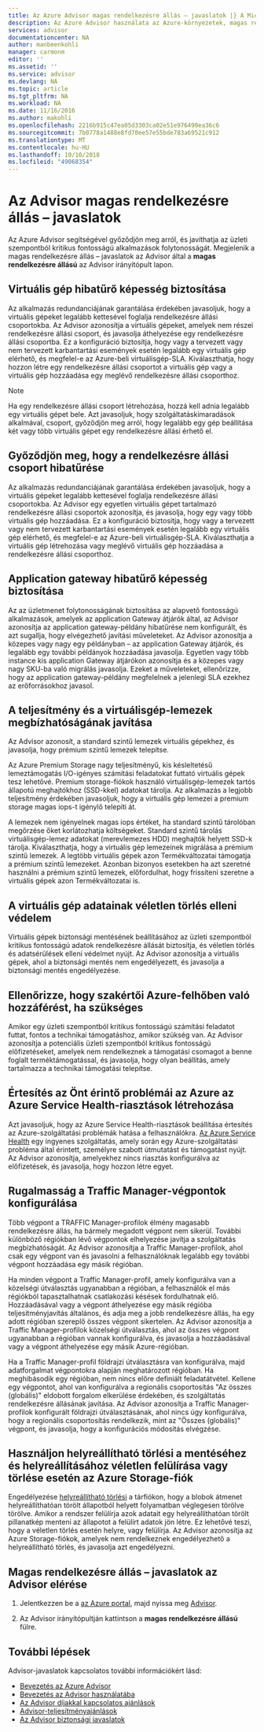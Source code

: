 ```yaml
---
title: Az Azure Advisor magas rendelkezésre állás – javaslatok |} A Microsoft Docs
description: Az Azure Advisor használata az Azure-környezetek, magas rendelkezésre állás javítása érdekében.
services: advisor
documentationcenter: NA
author: manbeenkohli
manager: carmonm
editor: ''
ms.assetid: ''
ms.service: advisor
ms.devlang: NA
ms.topic: article
ms.tgt_pltfrm: NA
ms.workload: NA
ms.date: 11/16/2016
ms.author: makohli
ms.openlocfilehash: 2216b915c47ea05d3303ca02e51e976490ea36c6
ms.sourcegitcommit: 7b0778a1488e8fd70ee57e55bde783a69521c912
ms.translationtype: MT
ms.contentlocale: hu-HU
ms.lasthandoff: 10/10/2018
ms.locfileid: "49068354"
---
```

# <a name="advisor-high-availability-recommendations"></a>Az Advisor magas rendelkezésre állás – javaslatok

Az Azure Advisor segítségével győződjön meg arról, és javíthatja az üzleti szempontból kritikus fontosságú alkalmazások folytonosságát. Megjelenik a magas rendelkezésre állás – javaslatok az Advisor által a **magas rendelkezésre állású** az Advisor irányítópult lapon.

## <a name="ensure-virtual-machine-fault-tolerance"></a>Virtuális gép hibatűrő képesség biztosítása

Az alkalmazás redundanciájának garantálása érdekében javasoljuk, hogy a virtuális gépeket legalább kettesével foglalja rendelkezésre állási csoportokba. Az Advisor azonosítja a virtuális gépeket, amelyek nem részei rendelkezésre állási csoport, és javasolja áthelyezése egy rendelkezésre állási csoportba. Ez a konfiguráció biztosítja, hogy vagy a tervezett vagy nem tervezett karbantartási események esetén legalább egy virtuális gép elérhető, és megfelel-e az Azure-beli virtuálisgép-SLA. Kiválaszthatja, hogy hozzon létre egy rendelkezésre állási csoportot a virtuális gép vagy a virtuális gép hozzáadása egy meglévő rendelkezésre állási csoporthoz.

> [!NOTE]
> Ha egy rendelkezésre állási csoport létrehozása, hozzá kell adnia legalább egy virtuális gépet bele. Azt javasoljuk, hogy szolgáltatáskimaradások alkalmával, csoport, győződjön meg arról, hogy legalább egy gép beállítása két vagy több virtuális gépet egy rendelkezésre állási érhető el.

## <a name="ensure-availability-set-fault-tolerance"></a>Győződjön meg, hogy a rendelkezésre állási csoport hibatűrése 

Az alkalmazás redundanciájának garantálása érdekében javasoljuk, hogy a virtuális gépeket legalább kettesével foglalja rendelkezésre állási csoportokba. Az Advisor egy egyetlen virtuális gépet tartalmazó rendelkezésre állási csoportok azonosítja, és javasolja, hogy egy vagy több virtuális gép hozzáadása. Ez a konfiguráció biztosítja, hogy vagy a tervezett vagy nem tervezett karbantartási események esetén legalább egy virtuális gép elérhető, és megfelel-e az Azure-beli virtuálisgép-SLA. Kiválaszthatja a virtuális gép létrehozása vagy meglévő virtuális gép hozzáadása a rendelkezésre állási csoporthoz.  

## <a name="ensure-application-gateway-fault-tolerance"></a>Application gateway hibatűrő képesség biztosítása
Az az üzletmenet folytonosságának biztosítása az alapvető fontosságú alkalmazások, amelyek az application Gateway átjárók által, az Advisor azonosítja az application gateway-példány hibatűrése nem konfigurált, és azt sugallja, hogy elvégezhető javítási műveleteket. Az Advisor azonosítja a közepes vagy nagy egy példányban – az application Gateway átjárók, és legalább egy további példányok hozzáadása javasolja. Egyetlen vagy több instance kis application Gateway átjárókon azonosítja és a közepes vagy nagy SKU-ba való migrálás javasolja. Ezeket a műveleteket, ellenőrizze, hogy az application gateway-példány megfelelnek a jelenlegi SLA ezekhez az erőforrásokhoz javasol.

## <a name="improve-the-performance-and-reliability-of-virtual-machine-disks"></a>A teljesítmény és a virtuálisgép-lemezek megbízhatóságának javítása

Az Advisor azonosít, a standard szintű lemezek virtuális gépekhez, és javasolja, hogy prémium szintű lemezek telepítse.
 
Az Azure Premium Storage nagy teljesítményű, kis késleltetésű lemeztámogatás I/O-igényes számítási feladatokat futtató virtuális gépek tesz lehetővé. Premium storage-fiókok használó virtuálisgép-lemezek tartós állapotú meghajtókhoz (SSD-kkel) adatokat tárolja. Az alkalmazás a legjobb teljesítmény érdekében javasoljuk, hogy a virtuális gép lemezei a premium storage magas iops-t igénylő telepíti át. 

A lemezek nem igényelnek magas iops értéket, ha standard szintű tárolóban megőrzése őket korlátozhatja költségeket. Standard szintű tárolás virtuálisgép-lemez adatokat (merevlemezes HDD) meghajtók helyett SSD-k tárolja. Kiválaszthatja, hogy a virtuális gép lemezeinek migrálása a prémium szintű lemezek. A legtöbb virtuális gépek azon Termékváltozatai támogatja a prémium szintű lemezeket. Azonban bizonyos esetekben ha azt szeretné használni a prémium szintű lemezek, előfordulhat, hogy frissíteni szeretne a virtuális gépek azon Termékváltozatai is.

## <a name="protect-your-virtual-machine-data-from-accidental-deletion"></a>A virtuális gép adatainak véletlen törlés elleni védelem

Virtuális gépek biztonsági mentésének beállításához az üzleti szempontból kritikus fontosságú adatok rendelkezésre állását biztosítja, és véletlen törlés és adatsérülések elleni védelmet nyújt.  Az Advisor azonosítja a virtuális gépek, ahol a biztonsági mentés nem engedélyezett, és javasolja a biztonsági mentés engedélyezése. 

## <a name="ensure-you-have-access-to-azure-cloud-experts-when-you-need-it"></a>Ellenőrizze, hogy szakértői Azure-felhőben való hozzáférést, ha szükséges

Amikor egy üzleti szempontból kritikus fontosságú számítási feladatot futtat, fontos a technikai támogatáshoz, amikor szükség van. Az Advisor azonosítja a potenciális üzleti szempontból kritikus fontosságú előfizetéseket, amelyek nem rendelkeznek a támogatási csomagot a benne foglalt terméktámogatással, és javasolja, hogy olyan beállítás, amely tartalmazza a technikai támogatási telepítse.

## <a name="create-azure-service-health-alerts-to-be-notified-when-azure-issues-affect-you"></a>Értesítés az Önt érintő problémái az Azure az Azure Service Health-riasztások létrehozása

Azt javasoljuk, hogy az Azure Service Health-riasztások beállítása értesítés az Azure-szolgáltatási problémák hatása a felhasználókra. [Az Azure Service Health](https://azure.microsoft.com/features/service-health/) egy ingyenes szolgáltatás, amely során egy Azure-szolgáltatási probléma által érintett, személyre szabott útmutatást és támogatást nyújt. Az Advisor azonosítja, amelyekhez nincs riasztás konfigurálva az előfizetések, és javasolja, hogy hozzon létre egyet.

## <a name="configure-traffic-manager-endpoints-for-resiliency"></a>Rugalmasság a Traffic Manager-végpontok konfigurálása

Több végpont a TRAFFIC Manager-profilok élmény magasabb rendelkezésre állás, ha bármely megadott végpont nem sikerül. További különböző régiókban lévő végpontok elhelyezése javítja a szolgáltatás megbízhatóságát. Az Advisor azonosítja a Traffic Manager-profilok, ahol csak egy végpont van és javasolni a felhasználóknak legalább egy további végpont hozzáadása egy másik régióban.

Ha minden végpont a Traffic Manager-profil, amely konfigurálva van a közelségi útválasztás ugyanabban a régióban, a felhasználók el más régiókból tapasztalhatnak csatlakozási késések fordulhatnak elő. Hozzáadásával vagy a végpont áthelyezése egy másik régióba teljesítményjavítás általános, és adja meg a jobb rendelkezésre állás, ha egy adott régióban szereplő összes végpont sikertelen. Az Advisor azonosítja a Traffic Manager-profilok közelségi útválasztás, ahol az összes végpont ugyanabban a régióban vannak konfigurálva, és javasolja a hozzáadásával vagy a végpont áthelyezése egy másik Azure-régióban.

Ha a Traffic Manager-profil földrajzi útválasztásra van konfigurálva, majd adatforgalmat végpontokra alapján meghatározott régióban. Ha meghibásodik egy régióban, nem nincs előre definiált feladatátvétel. Kellene egy végpontot, ahol van konfigurálva a regionális csoportosítás "Az összes (globális)" eldobott forgalom elkerülése érdekében, és szolgáltatás rendelkezésre állásának javítása. Az Advisor azonosítja a Traffic Manager-profilok konfigurált földrajzi útválasztásának, ahol nincs úgy konfigurálva, hogy a regionális csoportosítás rendelkezik, mint az "Összes (globális)" végpont, és javasolja, hogy a konfigurációs módosítás elvégzése.

## <a name="use-soft-delete-on-your-azure-storage-account-to-save-and-recover-data-in-the-event-of-accidental-overwrite-or-deletion"></a>Használjon helyreállítható törlési a mentéséhez és helyreállításához véletlen felülírása vagy törlése esetén az Azure Storage-fiók

Engedélyezése [helyreállítható törlési](https://docs.microsoft.com/azure/storage/blobs/storage-blob-soft-delete) a tárfiókon, hogy a blobok átmenet helyreállíthatóan törölt állapotból helyett folyamatban véglegesen törölve törölve. Amikor a rendszer felülírja azok adatait egy helyreállíthatóan törölt pillanatkép menteni az állapotot a felülírt adatok jön létre. Ez lehetővé teszi, hogy a véletlen törlés esetén helyre, vagy felülírja. Az Advisor azonosítja az Azure Storage-fiókok, amelyek nem rendelkeznek engedélyezhető a helyreállítható törlés, és javasolja azt engedélyezni.

## <a name="how-to-access-high-availability-recommendations-in-advisor"></a>Magas rendelkezésre állás – javaslatok az Advisor elérése

1. Jelentkezzen be a [az Azure portal](https://portal.azure.com), majd nyissa meg [Advisor](https://aka.ms/azureadvisordashboard).

2.  Az Advisor irányítópultján kattintson a **magas rendelkezésre állású** fülre.

## <a name="next-steps"></a>További lépések

Advisor-javaslatok kapcsolatos további információkért lásd:
* [Bevezetés az Azure Advisor](advisor-overview.md)
* [Bevezetés az Advisor használatába](advisor-get-started.md)
* [Az Advisor díjakkal kapcsolatos ajánlások](advisor-cost-recommendations.md)
* [Advisor-teljesítményajánlások](advisor-performance-recommendations.md)
* [Az Advisor biztonsági javaslatok](advisor-security-recommendations.md)

